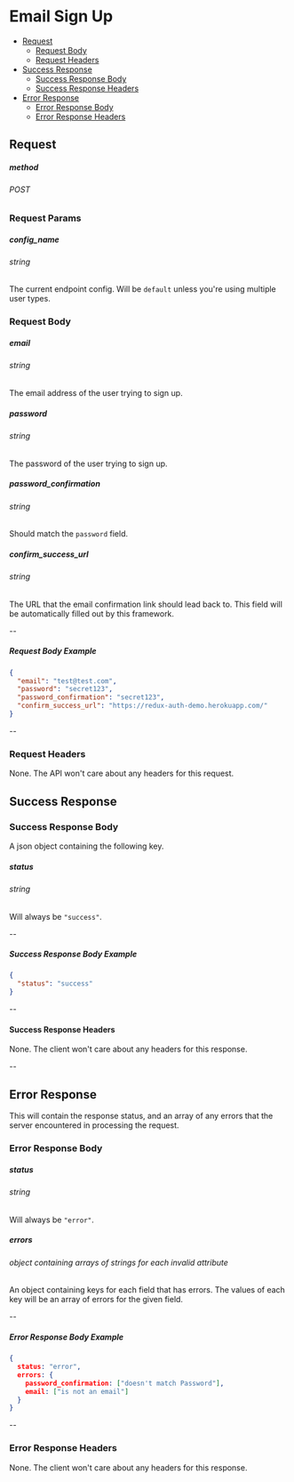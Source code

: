 # Email Sign Up

* [Request](#request)
  * [Request Body](#request-body)
  * [Request Headers](#request-headers)
* [Success Response](#success-response)
  * [Success Response Body](#success-response-body)
  * [Success Response Headers](#success-response-headers)
* [Error Response](#error-response)
  * [Error Response Body](#error-response-body)
  * [Error Response Headers](#error-response-headers)

## Request

##### method
###### POST

### Request Params

##### config_name
###### string
The current endpoint config. Will be `default` unless you're using multiple user types.

### Request Body

##### email
###### string
The email address of the user trying to sign up.

##### password
###### string
The password of the user trying to sign up.

##### password_confirmation
###### string
Should match the `password` field.

##### confirm_success_url
###### string
The URL that the email confirmation link should lead back to. This field will be automatically filled out by this framework.

--

##### Request Body Example

~~~json
{
  "email": "test@test.com",
  "password": "secret123",
  "password_confirmation": "secret123",
  "confirm_success_url": "https://redux-auth-demo.herokuapp.com/"
}
~~~

--

### Request Headers

None. The API won't care about any headers for this request.

## Success Response

### Success Response Body

A json object containing the following key.

##### status
###### string
Will always be `"success"`.

--

##### Success Response Body Example

~~~json
{
  "status": "success"
}
~~~

--

#### Success Response Headers

None. The client won't care about any headers for this response.

--

## Error Response

This will contain the response status, and an array of any errors that the server encountered in processing the request.

### Error Response Body

##### status
###### string
Will always be `"error"`.

##### errors
###### object containing arrays of strings for each invalid attribute
An object containing keys for each field that has errors. The values of each key will be an array of errors for the given field.

--

##### Error Response Body Example
~~~json
{
  status: "error",
  errors: {
    password_confirmation: ["doesn't match Password"],
    email: ["is not an email"]
  }
}
~~~

--

### Error Response Headers
None. The client won't care about any headers for this response.

